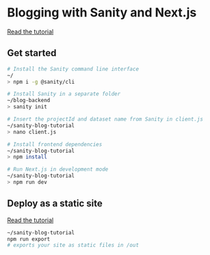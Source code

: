 # Blogging with Sanity and Next.js

[Read the tutorial](https://www.sanity.io/blog/build-your-own-blog-with-sanity-and-next-js?utm_source=github&github_campaing=rbt)

## Get started

```sh
# Install the Sanity command line interface
~/
> npm i -g @sanity/cli

# Install Sanity in a separate folder
~/blog-backend
> sanity init

# Insert the projectId and dataset name from Sanity in client.js
~/sanity-blog-tutorial
> nano client.js

# Install frontend dependencies
~/sanity-blog-tutorial
> npm install

# Run Next.js in development mode
~/sanity-blog-tutorial
> npm run dev
```

## Deploy as a static site

[Read the tutorial](https://www.sanity.io/blog/tutorial-host-your-sanity-based-next-js-project-on-netlify?utm_source=github&utm_campaign=netlifyexport)

```sh
~/sanity-blog-tutorial
npm run export
# exports your site as static files in /out
```
